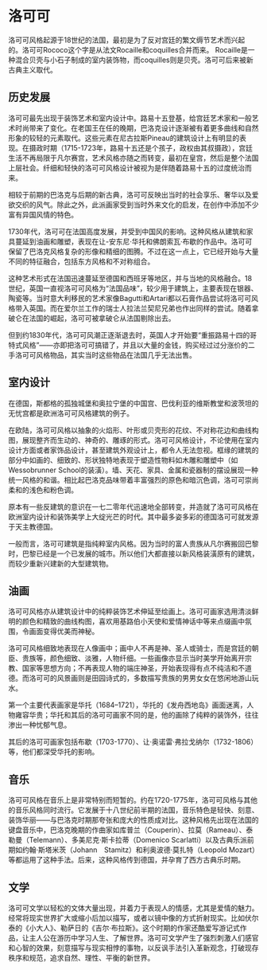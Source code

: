 # 洛可可

洛可可风格起源于18世纪的法国，最初是为了反对宫廷的繁文缛节艺术而兴起的。洛可可Rococo这个字是从法文Rocaille和coquilles合并而来。 Rocaille是一种混合贝壳与小石子制成的室内装饰物，而coquilles则是贝壳。洛可可后来被新古典主义取代。

## 历史发展

洛可可最先出现于装饰艺术和室内设计中。路易十五登基，给宫廷艺术家和一般艺术时尚带来了变化。在老国王在任的晚期，巴洛克设计逐渐被有着更多曲线和自然形象的较轻的元素取代。这些元素在尼古拉斯Pineau的建筑设计上有明显的表现。在摄政时期（1715-1723年，路易十五还是个孩子，政权由其叔摄政），宫廷生活不再局限于凡尔赛宫，艺术风格亦随之而转变，最初在皇宫，然后是整个法国上层社会。纤细和轻快的洛可可风格设计被视为是伴随着路易十五的过度统治而来。

相较于前期的巴洛克与后期的新古典，洛可可反映出当时的社会享乐、奢华以及爱欲交织的风气。除此之外，此派画家受到当时外来文化的启发，在创作中添加不少富有异国风情的特色。

1730年代，洛可可在法国高度发展，并受到中国风的影响。这种风格从建筑和家具蔓延到油画和雕塑，表现在让-安东尼·华托和佛朗索瓦·布歇的作品中。洛可可保留了巴洛克风格复杂的形像和精细的图腾。不过在这一点上，它已经开始与大量不同的特征融合，包括东方风格和不对称组合。

这种艺术形式在法国迅速蔓延至德国和西班牙等地区，并与当地的风格融合。18世纪，英国一直视洛可可风格为“法国品味”，较少用于建筑上，主要表现在银器、陶瓷等。当时意大利移民的艺术家像Bagutti和Artari都以石膏作品尝试将洛可可风格带入英国。而在爱尔兰工作的瑞士人拉法兰契尼兄弟也作出同样的尝试。随着拿破仑在法国的崛起，洛可可被拿破仑从法国剔除出去。

但到约1830年代，洛可可风潮正逐渐退去时，英国人才开始要“重振路易十四的哥特式风格”——亦即把洛可可搞错了，并且以大量的金钱，购买经过过分涨价的二手洛可可风格物品，其实当时这些物品在法国几乎无法出售。

## 室内设计

在德国，斯都格的孤独城堡和奥拉宁堡的中国宫、巴伐利亚的维斯教堂和波茨坦的无忧宫都是欧洲洛可可风格建筑的例子。

在欧陆，洛可可风格以抽象的火焰形、叶形或贝壳形的花纹、不对称花边和曲线构图，展现整齐而生动的、神奇的、雕琢的形式。洛可可风格设计，不论使用在室内设计方面或者家饰品设计，甚至建筑外观设计上，都令人无法忽视。框缘的建筑的部分中如画的、细致的、形状独特地表现于塑造性物料如木雕和雕塑中（如Wessobrunner School的装潢）。墙、天花、家具、金属和瓷器制的摆设展现一种统一风格的和谐。相比起巴洛克品味带着丰富强烈的原色和暗沉色调，洛可可崇尚柔和的浅色和粉色调。

原本有一些反建筑的意识在一七二零年代迅速地全部转变，并造就了洛可可风格在欧洲室内设计和装饰美学上大绽光芒的时代。其中最多姿多彩的德国洛可可就发源于天主教德国。

一般而言，洛可可建筑是指纯粹室内风格。因为当时的富人贵族从凡尔赛搬回巴黎时，巴黎已经是一个已发展的城市。所以他们大都直接以新风格装潢原有的建筑，而较少重新兴建新的大型建筑物。

## 油画

洛可可风格亦从建筑设计中的纯粹装饰艺术伸延至绘画上。洛可可画家选用清淡鲜明的颜色和精致的曲线构图，喜欢用基路伯小天使和爱情神话中等来点缀画中氛围，令画面变得优美而神秘。

洛可可风格细致地表现在人像画中；画中人不再是神、圣人或骑士，而是宫廷的朝臣、贵族等，颜色细致、淡雅，人物纤细。一些画像亦显示当时美学开始离开宗教、国家等思想方向；不再表现人物的端庄神圣，开始表现得有点不纯洁和不道德。而洛可可的风景画则是田园诗式的，多数描写贵族的男男女女在悠闲地游山玩水。

第一个主要代表画家是华托（1684–1721），华托的《发舟西地岛》画面迷离，人物雍容华贵；华托和其后的洛可可画家不同的是，他的画除了纯粹的装饰外，往往渗出一种忧郁气息。

其后的洛可可画家包括布歇（1703-1770）、让·奥诺雷·弗拉戈纳尔（1732-1806）等，他们都深受华托的影响。

## 音乐

洛可可风格在音乐上是非常特别而短暂的。约在1720-1775年，洛可可风格与其他的音乐风格同时流行。它发展于十八世纪前半期的法国，音乐特色是轻快、刻意、装饰华丽——与巴洛克时期那夸张和庞大的性质成对比。这种风格先出现在法国的键盘音乐中，巴洛克晚期的作曲家如库普兰（Couperin）、拉莫（Rameau）、泰勒曼（Telemann）、多美尼克·斯卡拉蒂（Domenico Scarlatti）以及古典乐派前期如约翰·斯塔米茨（Johann　Stamitz）和利奥波德·莫扎特（Leopold Mozart）等都运用了这种手法。后来，这种风格传到德国，并孕育了西方古典乐时期。

## 文学

洛可可文学以轻松的文体大量出现，并着力于表现人的情感，尤其是爱情的魅力。经常将现实世界扩大或缩小后加以描写，或者以镜中像的方式折射现实。比如伏尔泰的《小大人》、勒萨日的《吉尔·布拉斯》。这个时期的作家还酷爱写游记式作品，让主人公在游历中学习人生、了解世界。洛可可文学产生了强烈刺激人们感官和心智的效果，刻意描写与现实相悖的事物，以反讽手法引入革新观念，打破现存秩序和规范，追求自然、理性、平衡的新世界。